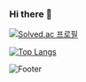 ### Hi there 👋


[![Solved.ac 프로필](http://mazassumnida.wtf/api/v2/generate_badge?boj=luh5063014)](https://solved.ac/luh5063014)

[![Top Langs](https://github-readme-stats.vercel.app/api/top-langs/?username=UihwanLee)](https://github.com/UihwanLee/github-readme-stats)


![Footer](https://capsule-render.vercel.app/api?type=waving&color=auto&height=200&section=footer)

<!--
**UihwanLee/UihwanLee** is a ✨ _special_ ✨ repository because its `README.md` (this file) appears on your GitHub profile.

Here are some ideas to get you started:

- 🔭 I’m currently working on ...
- 🌱 I’m currently learning ...
- 👯 I’m looking to collaborate on ...
- 🤔 I’m looking for help with ...
- 💬 Ask me about ...
- 📫 How to reach me: ...
- 😄 Pronouns: ...
- ⚡ Fun fact: ...
-->
